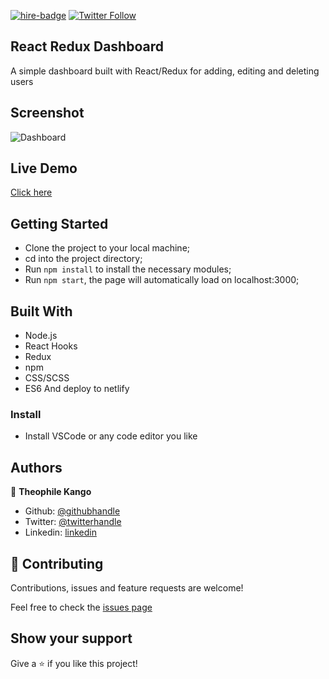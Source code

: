 [![hire-badge](https://img.shields.io/badge/Consult%20/%20Hire%20Theophile-Click%20to%20Contact-brightgreen)](mailto:fadhili.kango@gmail.com) [![Twitter Follow](https://img.shields.io/twitter/follow/Theophadh?label=Follow%20Theophile%20on%20Twitter&style=social)](https://twitter.com/Theophadh)

## React Redux Dashboard

A simple dashboard built with React/Redux for adding, editing and deleting users

## Screenshot

![Dashboard](https://user-images.githubusercontent.com/49276315/152261299-3b7cf3e2-f296-42d2-9ec8-4d1312bff159.png)

## Live Demo


[Click here](https://family-movies-catalogue.netlify.app/)

## Getting Started

- Clone the project to your local machine;
- cd into the project directory;
- Run `npm install` to install the necessary modules;
- Run `npm start`, the page will automatically load on localhost:3000;

## Built With

- Node.js
- React Hooks
- Redux
- npm
- CSS/SCSS
- ES6
  And deploy to netlify

### Install

- Install VSCode or any code editor you like

## Authors

👤 **Theophile Kango**

- Github: [@githubhandle](https://github.com/Theophile-Kango)
- Twitter: [@twitterhandle](https://twitter.com/Theophadh)
- Linkedin: [linkedin](https://www.linkedin.com/in/theophile-kango)

## 🤝 Contributing

Contributions, issues and feature requests are welcome!

Feel free to check the [issues page](https://github.com/Theophile-Kango/react-redux-dashboard/issues)

## Show your support

Give a ⭐️ if you like this project!
